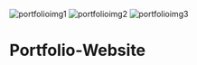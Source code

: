 ![portfolioimg1](https://user-images.githubusercontent.com/130470384/232494062-6e55d177-7af2-418a-8133-5aaada3e5626.PNG)
![portfolioimg2](https://user-images.githubusercontent.com/130470384/232494072-3561b254-4d0e-4bfa-8726-425c756e7943.PNG)
![portfolioimg3](https://user-images.githubusercontent.com/130470384/232494075-111e0564-87e1-4227-abbb-df004afefbbd.PNG)
# Portfolio-Website
